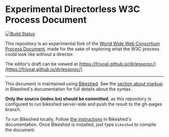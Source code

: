 # Experimental Directorless W3C Process Document

[![Build Status](https://travis-ci.org/frivoal/dirlessproc.svg?branch=dirless_master)](https://travis-ci.org/frivoal/dirlessproc)

This repository is an experimental fork of the [World Wide Web Consortium Process Document](https://www.w3.org/Consortium/Process/),
made for the sake of exploring what the W3C process could look like without a director.

The editor's draft can be viewed at [https://frivoal.github.io/dirlessproc/](https://frivoal.github.io/dirlessproc/).

----

This document is maintained using [Bikeshed](https://tabatkins.github.io/bikeshed/).
See the [section about markup](https://tabatkins.github.io/bikeshed/#markup-shortcuts) in Bikeshed's documentation for full details about the syntax.

**Only the source (index.bs) should be committed**,
as this repository is configured to run bikeshed server-side and push the result to the gh-pages branch.

To run Bikeshed locally,
Follow [the instructions](https://tabatkins.github.io/bikeshed/#installing) in Bikeshed's documentation.
Once Bikeshed is installed, just type `bikeshed` to compile the document.
